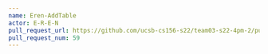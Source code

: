```yaml
---
name: Eren-AddTable
actor: E-R-E-N
pull_request_url: https://github.com/ucsb-cs156-s22/team03-s22-4pm-2/pull/59
pull_request_num: 59
---
```

